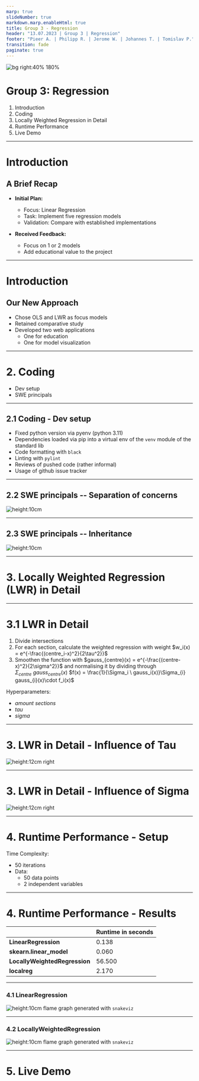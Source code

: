 ```yaml
---
marp: true
slideNumber: true
markdown.marp.enableHtml: true
title: Group 3 - Regression
header: "13.07.2023 | Group 3 | Regression"
footer: "Pieer A. | Philipp R. | Jerome W. | Johannes T. | Tomislav P."
transition: fade
paginate: true
---
```


![bg right:40% 180%](regression_intro.png)
# Group 3: Regression
1. Introduction
2. Coding
3. Locally Weighted Regression in Detail
4. Runtime Performance
5. Live Demo
---
# Introduction
## A Brief Recap

- **Initial Plan:**
  - Focus: Linear Regression
  - Task: Implement five regression models
  - Validation: Compare with established implementations

- **Received Feedback:**
  - Focus on 1 or 2 models
  - Add educational value to the project
---
# Introduction
## Our New Approach
- Chose OLS and LWR as focus models
- Retained comparative study
- Developed two web applications
  - One for education
  - One for model visualization

--- 
# 2. Coding
 - Dev setup
 - SWE principals

---
## 2.1 Coding - Dev setup

- Fixed python version via pyenv (python 3.11)
- Dependencies loaded via pip into a virtual env of the `venv` module of the standard lib
- Code formatting with `black`
- Linting with `pylint`
- Reviews of pushed code (rather informal)
- Usage of github issue tracker

--- 
## 2.2 SWE principals -- Separation of concerns

![height:10cm](./directory_structure.png)

---

## 2.3 SWE principals -- Inheritance
![height:10cm](./uml_inheritance.png)

---

# 3. Locally Weighted Regression (LWR) in Detail

<!-- 
---
# 3. Regression Models - Oridinary Linear Regression

 $f(x) = \beta_0 + \Sigma_{i=1}^d x_i \cdot \beta_i$
 Optimising $L_\beta = \frac{1}{n}\Sigma_{j=1}^n(y-f(x_j))^2$
 $\Rightarrow \beta_{opt} = (X^t X)^{−1}X^t y$
-->
---
# 3.1 LWR in Detail

1. Divide intersections
2. For each section, calculate the weighted regression with weight $w_i(x) = e^{-\frac{(centre_i-x)^2}{2\tau^2}}$
3. Smoothen the function with $gauss_{centre}(x) = e^{-\frac{(centre-x)^2}{2\sigma^2}}$ and normalising it by dividing through $\Sigma_{centre} \ gauss_{centre}(x)$
 $f(x) = \frac{1}{\Sigma_i \ gauss_i(x)}\Sigma_{i} gauss_{i}(x)\cdot f_i(x)$ 

Hyperparameters: 
 - _amount sections_
 - _tau_
 - _sigma_ 

---
# 3. LWR in Detail - Influence of Tau

![height:12cm right](tau.png)

---
# 3. LWR in Detail - Influence of Sigma

![height:12cm right](sigma.png)


---
# 4. Runtime Performance - Setup

Time Complexity:
  - 50 iterations
  - Data: 
    - 50 data points
    - 2 independent variables

---
# 4. Runtime Performance - Results 
|                                | **Runtime in seconds** |
|--------------------------------|---------------------|
| **LinearRegression**          | 0.138              |
| **skearn.linear_model**        | 0.060              |
| **LocallyWeightedRegression** | 56.500             |
| **localreg**                   | 2.170              |

---

### 4.1 LinearRegression

![height:10cm](./performance_visualization/lin_ours.png)
flame graph generated with `snakeviz`

---
<!-- ### 4.2 Linear Regression (from sklearns)
![height:10cm](./performance_visualization/lin_theirs.png)

--- -->
### 4.2 LocallyWeightedRegression
![height:10cm](./performance_visualization/lwr_ours.png)
flame graph generated with `snakeviz`

---
<!-- ### 4.4 Linear Regression (from localreg)
![height:10cm](./performance_visualization/lwr_theirs.png)


--- -->
# 5. Live Demo